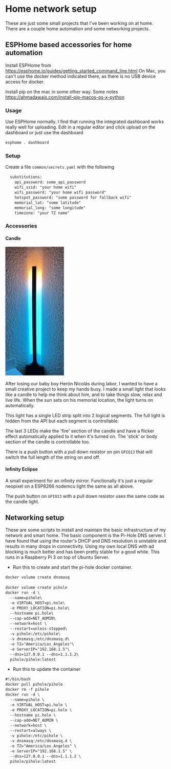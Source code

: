 # Home network setup

These are just some small projects that I've been working on at home.
There are a couple home automation and some networking projects.


## ESPHome based accessories for home automation

Install ESPHome from https://esphome.io/guides/getting_started_command_line.html
On Mac, you can't use the docker method indicated there, as there is no USB device access for docker.

Install pip on the mac in some other way. Some notes https://ahmadawais.com/install-pip-macos-os-x-python

### Usage
Use ESPHome normally. I find that running the integrated dashboard works really well for uploading.
Edit in a regular editor and click upload on the dashboard or just use the dashboard

```bash
esphome . dashboard
```
### Setup

Create a file `common/secrets.yaml` with the following

```
  substitutions:
    api_password: some_api_password
    wifi_ssid: "your home wifi"
    wifi_password: "your home wifi password"
    hotspot_password: "some password for fallback wifi"
    memorial_lat: "some latitude"
    memorial_long: "some longitude"
    timezone: "your TZ name"
```

### Accessories

#### Candle

![Herón Nicolás' candle light](images/candle_illustration.png)

After losing our baby boy Herón Nicolás during labor, I wanted to have a small creative project to keep my hands
busy. I made a small light that looks like a candle to help me think about him, and to take
things slow, relax and live life. When the sun sets on his memorial location, the light turns on automatically.

This light has a single LED strip split into 2 logical segments. The full light is hidden from the API but each
segment is controllable.

The last 3 LEDs make the 'fire' section of the candle and have a flicker effect automatically applied to it when it's turned on.
The 'stick' or body section of the candle is controllable too.

There is a push button with a pull down resistor on pin `GPIO13` that will switch the full length of the string on and off.

#### Infinity Eclipse
A small experiment for an infinity  mirror. Functionally it's just a regular neopixel on a ESP8266 nodemcu light the
same as all above.

The push button on `GPIO13` with a pull down resistor uses the same code as the candle light.

## Networking setup

These are some scripts to install and maintain the basic infrastructure of my network and smart home.
The basic component is the Pi-Hole DNS server. I have found that using the router's DHCP and DNS resolution
is unstable and results in many drops in connectivity. Using my own local DNS with ad blocking is much better
and has been pretty stable for a good while. This runs in a Raspberry Pi 3 on top of Ubuntu Server.

* Run this to create and start the pi-hole docker container.
```
docker volume create dnsmasq

docker volume create pihole
docker run -d \
  --name=pihole\
  -e VIRTUAL_HOST=pi.hole\
  -e PROXY_LOCATION=pi.hole\
  --hostname pi.hole\
  --cap-add=NET_ADMIN\
  --network=host \
  --restart=unless-stopped\
  -v pihole:/etc/pihole\
  -v dnsmasq:/etc/dnsmasq.d\
  -e TZ="America/Los_Angeles"\
  -e ServerIP="192.168.1.5"\
  --dns=127.0.0.1 --dns=1.1.1.2\
  pihole/pihole:latest
```
* Run this to update the container
```
#!/bin/bash
docker pull pihole/pihole
docker rm -f pihole 
docker run -d \
  --name=pihole \
  -e VIRTUAL_HOST=pi.hole \
  -e PROXY_LOCATION=pi.hole \
  --hostname pi.hole \
  --cap-add=NET_ADMIN \
  --network=host \
  --restart=always \
  -v pihole:/etc/pihole \
  -v dnsmasq:/etc/dnsmasq.d \
  -e TZ="America/Los_Angeles" \
  -e ServerIP="192.168.1.5" \
  --dns=127.0.0.1 --dns=1.1.1.2 \
  pihole/pihole:latest
```
